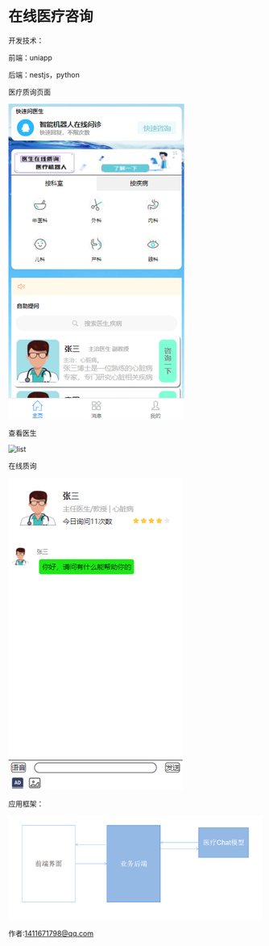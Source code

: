# 在线医疗咨询

开发技术：

前端：uniapp

后端：nestjs，python





医疗质询页面





![Index](Index.png)

查看医生

![list](D:\project\Easemob2023-Innovation-Challenge\list.png)







在线质询

![chat](chat.png)

应用框架：

![p](p.png)





作者:1411671798@qq.com
